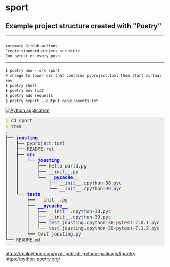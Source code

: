 # sport

## Example project structure created with "Poetry" 
---
### 
    Automate GitHub actions
    Create standard project structure
    Run pytest on every push
---

    $ poetry new --src sport
    # change to lower dir that contains pyproject.toml then start virtual env
    $ poetry shell
    $ poetry env list
    $ poetry add requests
    $ poetry export --output requirements.txt



[![Python application](https://github.com/RGGH/sport/actions/workflows/python-app.yml/badge.svg)](https://github.com/RGGH/sport/actions/workflows/python-app.yml)

![sport](https://github.com/RGGH/Misc/blob/master/s4.png)

https://realpython.com/pypi-publish-python-package/#poetry
https://python-poetry.org/

